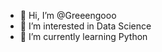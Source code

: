 - 👋 Hi, I’m @Greeengooo
- 👀 I’m interested in Data Science
- 🌱 I’m currently learning Python

<!---
Greeengooo/Greeengooo is a ✨ special ✨ repository because its `README.md` (this file) appears on your GitHub profile.
You can click the Preview link to take a look at your changes.
--->
